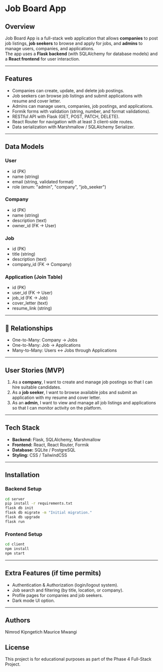 # Job Board App

## Overview
Job Board App is a full-stack web application that allows **companies** to post job listings, **job seekers** to browse and apply for jobs, and **admins** to manage users, companies, and applications.  
The app uses a **Flask backend** (with SQLAlchemy for database models) and a **React frontend** for user interaction.

---

## Features
- Companies can create, update, and delete job postings.
- Job seekers can browse job listings and submit applications with resume and cover letter.
- Admins can manage users, companies, job postings, and applications.
- Formik forms with validation (string, number, and format validations).
- RESTful API with Flask (GET, POST, PATCH, DELETE).
- React Router for navigation with at least 3 client-side routes.
- Data serialization with Marshmallow / SQLAlchemy Serializer.

---

## Data Models

### User
- id (PK)
- name (string)
- email (string, validated format)
- role (enum: "admin", "company", "job_seeker")

### Company
- id (PK)
- name (string)
- description (text)
- owner_id (FK → User)

### Job
- id (PK)
- title (string)
- description (text)
- company_id (FK → Company)

### Application (Join Table)
- id (PK)
- user_id (FK → User)
- job_id (FK → Job)
- cover_letter (text)
- resume_link (string)

---

## 🔗 Relationships
- One-to-Many: Company → Jobs
- One-to-Many: Job → Applications
- Many-to-Many: Users ↔ Jobs through Applications

---

## User Stories (MVP)
1. As a **company**, I want to create and manage job postings so that I can hire suitable candidates.  
2. As a **job seeker**, I want to browse available jobs and submit an application with my resume and cover letter.  
3. As an **admin**, I want to view and manage all job listings and applications so that I can monitor activity on the platform.  

---

## Tech Stack
- **Backend:** Flask, SQLAlchemy, Marshmallow
- **Frontend:** React, React Router, Formik
- **Database:** SQLite / PostgreSQL
- **Styling:** CSS / TailwindCSS

---

## Installation

### Backend Setup
```bash
cd server
pip install -r requirements.txt
flask db init
flask db migrate -m "Initial migration."
flask db upgrade
flask run
```

### Frontend Setup
```bash
cd client
npm install
npm start
```

---

##  Extra Features (if time permits)
- Authentication & Authorization (login/logout system).
- Job search and filtering (by title, location, or company).
- Profile pages for companies and job seekers.
- Dark mode UI option.

---
## Authors
  Nimrod Kipngetich
  Maurice Mwangi

##  License
This project is for educational purposes as part of the Phase 4 Full-Stack Project.
